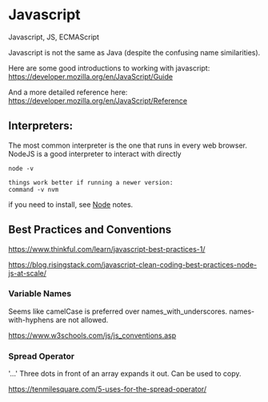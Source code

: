 # Javascript

Javascript, JS, ECMAScript

Javascript is not the same as Java (despite the confusing name similarities). 

Here are some good introductions to working with javascript:
https://developer.mozilla.org/en/JavaScript/Guide

And a more detailed reference here:
https://developer.mozilla.org/en/JavaScript/Reference


## Interpreters:

The most common interpreter is the one that runs in every web browser. NodeJS is a good interpreter to interact with directly

```
node -v

things work better if running a newer version:
command -v nvm
```

if you need to install, see [Node](node.md) notes.


## Best Practices and Conventions

https://www.thinkful.com/learn/javascript-best-practices-1/

https://blog.risingstack.com/javascript-clean-coding-best-practices-node-js-at-scale/

### Variable Names

Seems like camelCase is preferred over names_with_underscores. names-with-hyphens are not allowed. 

https://www.w3schools.com/js/js_conventions.asp

### Spread Operator

'...' Three dots in front of an array expands it out. Can be used to copy. 

https://tenmilesquare.com/5-uses-for-the-spread-operator/

